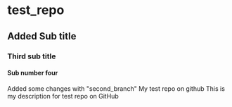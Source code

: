 # test_repo

## Added Sub title

### Third sub title

#### Sub number four

Added some changes with "second_branch"
My test repo on github
This is my description for test repo on GitHub
